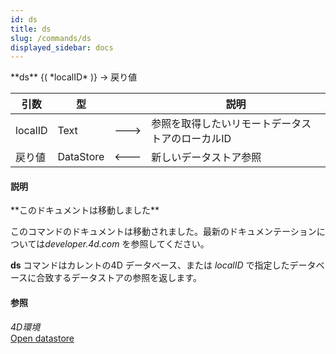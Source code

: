 ```yaml
---
id: ds
title: ds
slug: /commands/ds
displayed_sidebar: docs
---
```


<!--REF #_command_.ds.Syntax-->**ds** {( *localID* )} -> 戻り値<!-- END REF-->
<!--REF #_command_.ds.Params-->
| 引数 | 型 |  | 説明 |
| --- | --- | --- | --- |
| localID | Text | &#x1F852; | 参照を取得したいリモートデータストアのローカルID |
| 戻り値 | DataStore | &#x1F850; | 新しいデータストア参照 |

<!-- END REF-->

#### 説明 

<!--REF #_command_.ds.Summary-->**このドキュメントは移動しました**

このコマンドのドキュメントは移動されました。<!-- END REF-->最新のドキュメンテーションについては*developer.4d.com* を参照してください。

**ds** コマンドはカレントの4D データベース、または *localID* で指定したデータベースに合致するデータストアの参照を返します。

#### 参照 

*4D環境*  
[Open datastore](open-datastore.md)  